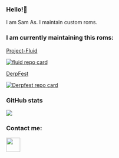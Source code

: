 ### Hello!👋

I am Sam As. I maintain custom roms.

### I am currently maintaining this roms:
[Project-Fluid](https://github.com/project-fluid)

[![fluid repo card](https://github-readme-stats.vercel.app/api/pin/?username=Project-Fluid&repo=manifest&border_radius=8&icon_color=f44336&theme=dark)](https://github.com/project-fluid/manifest)

[DerpFest](https://github.com/DerpFest-12)

[![Derpfest repo card](https://github-readme-stats.vercel.app/api/pin/?username=DerpFest-12&repo=manifest&border_radius=8&icon_color=f44336&theme=dark)](manifest)

### GitHub stats
<img align="center" src="https://github-readme-stats.vercel.app/api?username=SamAs700&count_private=true&border_radius=8&icon_color=f44336&show_icons=true&theme=dark" />

</a>

### Contact me:

<a href="https://t.me/SamAs700"><img width="38px" src="https://cdn.iconscout.com/icon/free/png-64/telegram-1754812-1490132.png"></a>
